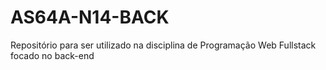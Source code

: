 # AS64A-N14-BACK
Repositório para ser utilizado na disciplina de Programação Web Fullstack focado no back-end
